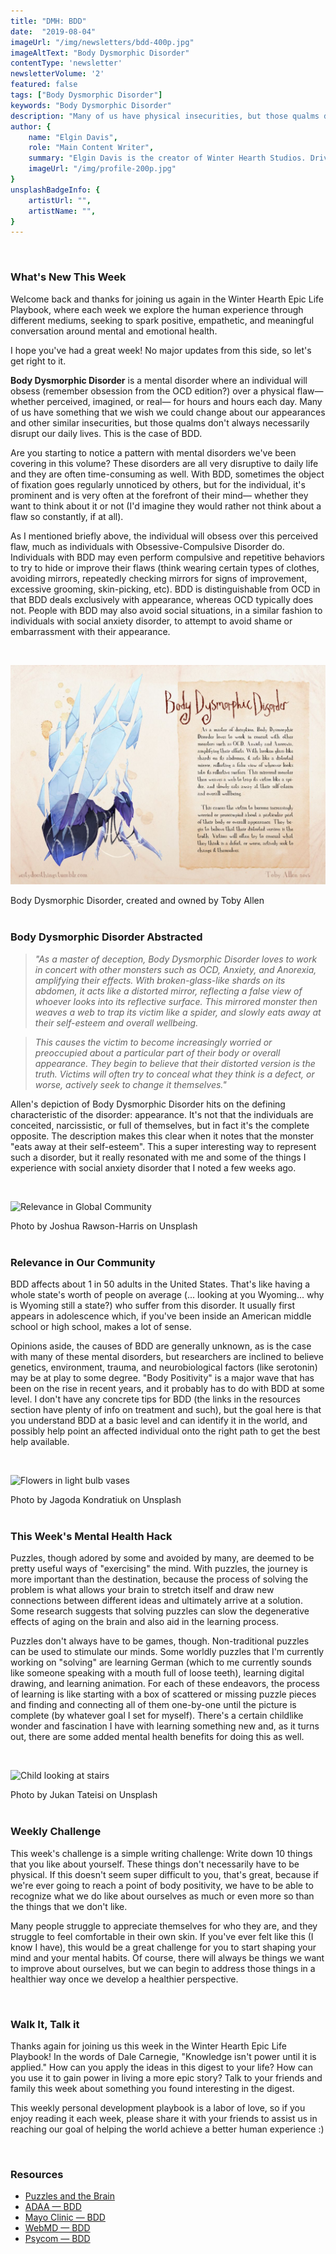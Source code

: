 ```yaml
---
title: "DMH: BDD"
date:  "2019-08-04"
imageUrl: "/img/newsletters/bdd-400p.jpg"
imageAltText: "Body Dysmorphic Disorder"
contentType: 'newsletter'
newsletterVolume: '2'
featured: false
tags: ["Body Dysmorphic Disorder"]
keywords: "Body Dysmorphic Disorder"
description: "Many of us have physical insecurities, but those qualms don't always necessarily disrupt our daily lives. This is the case of BDD:"
author: {
    name: "Elgin Davis",
    role: "Main Content Writer",
    summary: "Elgin Davis is the creator of Winter Hearth Studios. Driven by a passionate spirit and boundless curiosity, Davis' work seeks to explore the depths of humanity and what it might look like to live a hyper-meaningful existence here on earth.",
    imageUrl: "/img/profile-200p.jpg" 
}
unsplashBadgeInfo: {
    artistUrl: "",
    artistName: "",
}
---
```


<br>

### What's New This Week
Welcome back and thanks for joining us again in the Winter Hearth Epic Life Playbook, where each week we explore the human experience through different mediums, seeking to spark positive, empathetic, and meaningful conversation around mental and emotional health.

I hope you've had a great week! No major updates from this side, so let's get right to it.
 
**Body Dysmorphic Disorder** is a mental disorder where an individual will obsess (remember obsession from the OCD edition?) over a physical flaw— whether perceived, imagined, or real— for hours and hours each day. Many of us have something that we wish we could change about our appearances and other similar insecurities, but those qualms don't always necessarily disrupt our daily lives. This is the case of BDD.

Are you starting to notice a pattern with mental disorders we've been covering in this volume? These disorders are all very disruptive to daily life and they are often time-consuming as well. With BDD, sometimes the object of fixation goes regularly unnoticed by others, but for the individual, it's prominent and is very often at the forefront of their mind— whether they want to think about it or not (I'd imagine they would rather not think about a flaw so constantly, if at all).

As I mentioned briefly above, the individual will obsess over this perceived flaw, much as individuals with Obsessive-Compulsive Disorder do. Individuals with BDD may even perform compulsive and repetitive behaviors to try to hide or improve their flaws (think wearing certain types of clothes, avoiding mirrors, repeatedly checking mirrors for signs of improvement, excessive grooming, skin-picking, etc). BDD is distinguishable from OCD in that BDD deals exclusively with appearance, whereas OCD typically does not. People with BDD may also avoid social situations, in a similar fashion to individuals with social anxiety disorder, to attempt to avoid shame or embarrassment with their appearance. 
 
 <br />

![Body Dysmorphic Disorder, created and owned by Toby Allen](/img/newsletters/bdd.jpg)

<div class="photo-credit"> 
    Body Dysmorphic Disorder, created and owned by Toby Allen
</div>
<br /> 

### Body Dysmorphic Disorder Abstracted

> *"As a master of deception, Body Dysmorphic Disorder loves to work in concert with other monsters such as OCD, Anxiety, and Anorexia, amplifying their effects. With broken-glass-like shards on its abdomen, it acts like a distorted mirror, reflecting a false view of whoever looks into its reflective surface. This mirrored monster then weaves a web to trap its victim like a spider, and slowly eats away at their self-esteem and overall wellbeing.*

> *This causes the victim to become increasingly worried or preoccupied about a particular part of their body or overall appearance. They begin to believe that their distorted version is the truth. Victims will often try to conceal what they think is a defect, or worse, actively seek to change it themselves."*

Allen's depiction of Body Dysmorphic Disorder hits on the defining characteristic of the disorder: appearance. It's not that the individuals are conceited, narcissistic, or full of themselves, but in fact it's the complete opposite. The description makes this clear when it notes that the monster "eats away at their self-esteem". This a super interesting way to represent such a disorder, but it really resonated with me and some of the things I experience with social anxiety disorder that I noted a few weeks ago.


<br />

![Relevance in Global Community](https://gallery.mailchimp.com/82935dc1a750f772912d12316/images/39d07f89-892f-4bd5-b120-0f8b55e6630c.jpg)
<div class="photo-credit"> 
    Photo by Joshua Rawson-Harris on Unsplash
</div>

<br />  

### Relevance in Our Community

BDD affects about 1 in 50 adults in the United States. That's like having a whole state's worth of people on average (... looking at you Wyoming... why is Wyoming still a state?) who suffer from this disorder. It usually first appears in adolescence which, if you've been inside an American middle school or high school, makes a lot of sense.

Opinions aside, the causes of BDD are generally unknown, as is the case with many of these mental disorders, but researchers are inclined to believe genetics, environment, trauma, and neurobiological factors (like serotonin) may be at play to some degree. "Body Positivity" is a major wave that has been on the rise in recent years, and it probably has to do with BDD at some level. I don't have any concrete tips for BDD (the links in the resources section have plenty of info on treatment and such), but the goal here is that you understand BDD at a basic level and can identify it in the world, and possibly help point an affected individual onto the right path to get the best help available.
 


<br />

![Flowers in light bulb vases](https://gallery.mailchimp.com/82935dc1a750f772912d12316/images/6811f08f-be0d-4024-a560-2682542e9943.jpg)
<div class="photo-credit"> 
    Photo by Jagoda Kondratiuk on Unsplash  
</div>
<br />

### This Week's Mental Health Hack

Puzzles, though adored by some and avoided by many, are deemed to be pretty useful ways of "exercising" the mind. With puzzles, the journey is more important than the destination, because the process of solving the problem is what allows your brain to stretch itself and draw new connections between different ideas and ultimately arrive at a solution. Some research suggests that solving puzzles can slow the degenerative effects of aging on the brain and also aid in the learning process.

Puzzles don't always have to be games, though. Non-traditional puzzles can be used to stimulate our minds. Some worldly puzzles that I'm currently working on "solving" are learning German (which to me currently sounds like someone speaking with a mouth full of loose teeth), learning digital drawing, and learning animation. For each of these endeavors, the process of learning is like starting with a box of scattered or missing puzzle pieces and finding and connecting all of them one-by-one until the picture is complete (by whatever goal I set for myself). There's a certain childlike wonder and fascination I have with learning something new and, as it turns out, there are some added mental health benefits for doing this as well.

<br />

![Child looking at stairs](https://gallery.mailchimp.com/82935dc1a750f772912d12316/images/f1cb78de-9b26-4bbf-80de-b64f00028e4c.jpg)

<div class="photo-credit"> 
    Photo by Jukan Tateisi on Unsplash
</div>

<br />  

### Weekly Challenge

This week's challenge is a simple writing challenge: Write down 10 things that you like about yourself. These things don't necessarily have to be physical. If this doesn't seem super difficult to you, that's great, because if we're ever going to reach a point of body positivity, we have to be able to recognize what we do like about ourselves as much or even more so than the things that we don't like.

Many people struggle to appreciate themselves for who they are, and they struggle to feel comfortable in their own skin. If you've ever felt like this (I know I have), this would be a great challenge for you to start shaping your mind and your mental habits. Of course, there will always be things we want to improve about ourselves, but we can begin to address those things in a healthier way once we develop a healthier perspective.
 
<br>

### Walk It, Talk it

Thanks again for joining us this week in the Winter Hearth Epic Life Playbook! In the words of Dale Carnegie, "Knowledge isn't power until it is applied." How can you apply the ideas in this digest to your life? How can you use it to gain power in living a more epic story? Talk to your friends and family this week about something you found interesting in the digest.


This weekly personal development playbook is a labor of love, so if you enjoy reading it each week, please share it with your friends to assist us in reaching our goal of helping the world achieve a better human experience :)

<br>

### Resources
- [Puzzles and the Brain](https://www.psychologytoday.com/us/blog/brain-workout/200904/puzzles-and-the-brain)
- [ADAA — BDD](https://adaa.org/understanding-anxiety/related-illnesses/other-related-conditions/body-dysmorphic-disorder-bdd)
- [Mayo Clinic — BDD](https://www.mayoclinic.org/diseases-conditions/body-dysmorphic-disorder/symptoms-causes/syc-20353938)
- [WebMD — BDD](https://www.webmd.com/mental-health/mental-health-body-dysmorphic-disorder#1)
- [Psycom — BDD](https://www.psycom.net/eating-disorders/body-dysmorphic-disorder)

